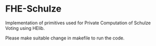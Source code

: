 # FHE-Schulze
Implementation of primitives used for Private Computation of Schulze Voting using HElib.

Please make suitable change in makefile to run the code.
